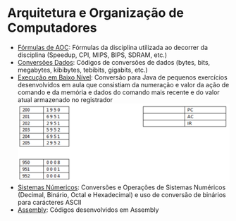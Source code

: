 # Arquitetura e Organização de Computadores


- [Fórmulas de AOC](./FormulasAOC): Fórmulas da disciplina utilizada ao decorrer da disciplina (Speedup, CPI, MIPS, BIPS, SDRAM, etc.)
- [Conversões Dados](./ConversoesDados): Códigos de conversões de dados (bytes, bits, megabytes, kibibytes, tebibits, gigabits, etc.)
- [Execução em Baixo Nível](./TopLevel): Conversão para Java de pequenos exercícios desenvolvidos em aula que consistiam da numeração e valor da ação de comando e da memória e dados do comando mais recente e do valor atual armazenado no registrador
![Execução em Baixo Nível](image-1.png) 
- [Sistemas Númericos](./SistemasNumericos): Conversões e Operações de Sistemas Numéricos (Decimal, Binário, Octal e Hexadecimal) e uso de conversão de binários para carácteres ASCII
- [Assembly](./Assembly): Códigos desenvolvidos em Assembly




